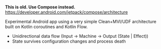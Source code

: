 **This is old. Use Compose instead.**
https://developer.android.com/jetpack/compose/architecture




Experimental Android app using a very simple Clean+MVI/UDF architecture built on Kotlin coroutines 
and Kotlin Flow.

* Unidirectional data flow (Input → Machine → Output (State | Effect))
* State survives configuration changes and process death
